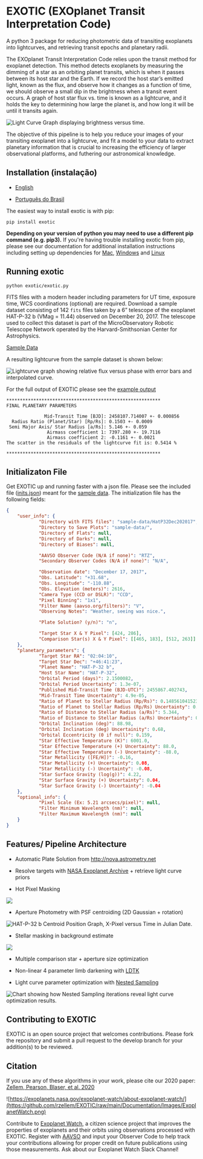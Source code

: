 # EXOTIC (EXOplanet Transit Interpretation Code)

A python 3 package for reducing photometric data of transiting exoplanets into lightcurves, and retrieving transit epochs and planetary radii.

The EXOplanet Transit Interpretation Code relies upon the transit method for exoplanet detection. This method detects exoplanets by measuring the dimming of a star as an orbiting planet transits, which is when it passes between its host star and the Earth. If we record the host star’s emitted light, known as the flux, and observe how it changes as a function of time, we should observe a small dip in the brightness when a transit event occurs. A graph of host star flux vs. time is known as a lightcurve, and it holds the key to determining how large the planet is, and how long it will be until it transits again.

![Light Curve Graph displaying brightness versus time.](https://github.com/rzellem/EXOTIC/raw/main/Documentation/Images/transitsimple.jpg)

The objective of this pipeline is to help you reduce your images of your transiting exoplanet into a lightcurve, and fit a model to your data to extract planetary information that is crucial to increasing the efficiency of larger observational platforms, and futhering our astronomical knowledge.

## Installation (instalação)

- [English](https://github.com/rzellem/EXOTIC/raw/main/Documentation/English)

- [Português do Brasil](https://github.com/rzellem/EXOTIC/raw/main/Documentation/Brazilian_Portuguese)


The easiest way to install exotic is with pip: 

`pip install exotic`

**Depending on your version of python you may need to use a different pip command (e.g. pip3).** If you're having trouble installing exotic from pip, please see our documentation for additional installation instructions including setting up dependencies for [Mac](https://github.com/rzellem/EXOTIC/raw/main/Documentation/English/EXOTIC-Installation-Instructions-for-Mac-Users.pdf), [Windows](https://github.com/rzellem/EXOTIC/raw/main/Documentation/English/EXOTIC-Installation-Instructions-for-Windows-Users.pdf) and [Linux](exotic_installation_linux.sh)

## Running exotic

`python exotic/exotic.py`

FITS files with a modern header including parameters for UT time, exposure time, WCS coordinations (optional) are required. Download a sample dataset consisting of 142 `fits` files taken by a 6” telescope of the exoplanet HAT-P-32 b (VMag = 11.44) observed on December 20, 2017. The telescope used to collect this dataset is part of the MicroObservatory Robotic Telescope Network operated by the Harvard-Smithsonian Center for Astrophysics.

[Sample Data](https://github.com/rzellem/EXOTIC_sampledata)

A resulting lightcurve from the sample dataset is shown below:

![Lightcurve graph showing relative flux versus phase with error bars and interpolated curve.](https://github.com/rzellem/EXOTIC/raw/main/Documentation/Images/HAT-P-32bExample.png)

For the full output of EXOTIC please see the [example output](https://github.com/rzellem/EXOTIC/raw/main/Documentation/English/example_output.txt)

```
*********************************************************
FINAL PLANETARY PARAMETERS

              Mid-Transit Time [BJD]: 2458107.714007 +- 0.000856 
  Radius Ratio (Planet/Star) [Rp/Rs]: 0.1503 +- 0.0009 
 Semi Major Axis/ Star Radius [a/Rs]: 5.146 +- 0.059 
               Airmass coefficient 1: 7397.280 +- 19.7116 
               Airmass coefficient 2: -0.1161 +- 0.0021 
The scatter in the residuals of the lightcurve fit is: 0.5414 %

*********************************************************
```



## Initializaton File

Get EXOTIC up and running faster with a json file. Please see the included file ([inits.json](inits.json)) meant for the [sample data](https://github.com/rzellem/EXOTIC_sampledata). The initialization file has the following fields: 

```json
{
    "user_info": {
            "Directory with FITS files": "sample-data/HatP32Dec202017",
            "Directory to Save Plots": "sample-data/",
            "Directory of Flats": null,
            "Directory of Darks": null,
            "Directory of Biases": null,

            "AAVSO Observer Code (N/A if none)": "RTZ",
            "Secondary Observer Codes (N/A if none)": "N/A",

            "Observation date": "December 17, 2017",
            "Obs. Latitude": "+31.68",
            "Obs. Longitude": "-110.88",
            "Obs. Elevation (meters)": 2616,
            "Camera Type (CCD or DSLR)": "CCD",
            "Pixel Binning": "1x1",
            "Filter Name (aavso.org/filters)": "V",
            "Observing Notes": "Weather, seeing was nice.",

            "Plate Solution? (y/n)": "n",

            "Target Star X & Y Pixel": [424, 286],
            "Comparison Star(s) X & Y Pixel": [[465, 183], [512, 263]]
    },
    "planetary_parameters": {
            "Target Star RA": "02:04:10",
            "Target Star Dec": "+46:41:23",
            "Planet Name": "HAT-P-32 b",
            "Host Star Name": "HAT-P-32",
            "Orbital Period (days)": 2.1500082,
            "Orbital Period Uncertainty": 1.3e-07,
            "Published Mid-Transit Time (BJD-UTC)": 2455867.402743,
            "Mid-Transit Time Uncertainty": 4.9e-05,
            "Ratio of Planet to Stellar Radius (Rp/Rs)": 0.14856104152345367,
            "Ratio of Planet to Stellar Radius (Rp/Rs) Uncertainty": 0.004688608636917226,
            "Ratio of Distance to Stellar Radius (a/Rs)": 5.344,
            "Ratio of Distance to Stellar Radius (a/Rs) Uncertainty": 0.04,
            "Orbital Inclination (deg)": 88.98,
            "Orbital Inclination (deg) Uncertainity": 0.68,
            "Orbital Eccentricity (0 if null)": 0.159,
            "Star Effective Temperature (K)": 6001.0,
            "Star Effective Temperature (+) Uncertainty": 88.0,
            "Star Effective Temperature (-) Uncertainty": -88.0,
            "Star Metallicity ([FE/H])": -0.16,
            "Star Metallicity (+) Uncertainty": 0.08,
            "Star Metallicity (-) Uncertainty": -0.08,
            "Star Surface Gravity (log(g))": 4.22,
            "Star Surface Gravity (+) Uncertainty": 0.04,
            "Star Surface Gravity (-) Uncertainty": -0.04
    },
    "optional_info": {
            "Pixel Scale (Ex: 5.21 arcsecs/pixel)": null,
            "Filter Minimum Wavelength (nm)": null,
            "Filter Maximum Wavelength (nm)": null
    }
}
```




## Features/ Pipeline Architecture

- Automatic Plate Solution from http://nova.astrometry.net

- Resolve targets with [NASA Exoplanet Archive](https://exoplanetarchive.ipac.caltech.edu/) + retrieve light curve priors

- Hot Pixel Masking

![](Documentation/Images/Hot_pixel_mask.png)

- Aperture Photometry with PSF centroiding (2D Gaussian + rotation)

![HAT-P-32 b Centroid Position Graph, X-Pixel versus Time in Julian Date.](https://github.com/rzellem/EXOTIC/raw/main/Documentation/Images/centroids.png)

- Stellar masking in background estimate

![](Documentation/Images/Background_Estimate.png)

- Multiple comparison star + aperture size optimization

- Non-linear 4 parameter limb darkening with [LDTK](https://github.com/hpparvi/ldtk)

- Light curve parameter optimization with [Nested Sampling](https://dynesty.readthedocs.io/en/latest/index.html)

![Chart showing how Nested Sampling iterations reveal light curve optimization results.](https://github.com/rzellem/EXOTIC/raw/main/Documentation/Images/posterior_sample.png)



## Contributing to EXOTIC

EXOTIC is an open source project that welcomes contributions. Please fork the repository and submit a pull request to the develop branch for your addition(s) to be reviewed. 

## Citation
If you use any of these algorithms in your work, please cite our 2020 paper: [Zellem, Pearson, Blaser, et al. 2020](https://ui.adsabs.harvard.edu/abs/2020arXiv200309046Z/abstract) 

![https://exoplanets.nasa.gov/exoplanet-watch/about-exoplanet-watch/](https://github.com/rzellem/EXOTIC/raw/main/Documentation/Images/ExoplanetWatch.png)

Contribute to [Exoplanet Watch](https://exoplanets.nasa.gov/exoplanet-watch/about-exoplanet-watch/), a citizen science project that improves the properties of exoplanets and their orbits using observations processed with EXOTIC. Register with [AAVSO](https://www.aavso.org/exoplanet-section) and input your Observer Code to help track your contributions allowing for proper credit on future publications using those measurements. Ask about our Exoplanet Watch Slack Channel!
